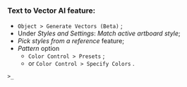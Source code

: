 ### Text to Vector AI feature:
- `Object > Generate Vectors (Beta)` ;
- Under _Styles and Settings_: _Match active artboard style_;
- _Pick styles from a reference_ feature;
- _Pattern_ option
    <!-- it's good for more "organic" stuff. it's not so good for geometric patterns -->
    - `Color Control > Presets` ;
    - or `Color Control > Specify Colors` .
    <!-- reminder: Window > Swatches > Add Selected Colors -->

`>_`